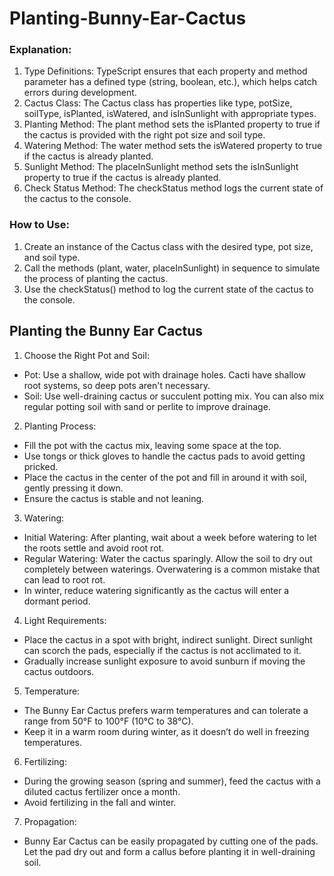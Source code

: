 # Planting-Bunny-Ear-Cactus

### Explanation:

1. Type Definitions: TypeScript ensures that each property and method parameter has a defined type (string, boolean, etc.), which helps catch errors during development.
2. Cactus Class: The Cactus class has properties like type, potSize, soilType, isPlanted, isWatered, and isInSunlight with appropriate types.
3. Planting Method: The plant method sets the isPlanted property to true if the cactus is provided with the right pot size and soil type.
4. Watering Method: The water method sets the isWatered property to true if the cactus is already planted.
5. Sunlight Method: The placeInSunlight method sets the isInSunlight property to true if the cactus is already planted.
6. Check Status Method: The checkStatus method logs the current state of the cactus to the console.

### How to Use:

1. Create an instance of the Cactus class with the desired type, pot size, and soil type.
2. Call the methods (plant, water, placeInSunlight) in sequence to simulate the process of planting the cactus.
3. Use the checkStatus() method to log the current state of the cactus to the console.

## Planting the Bunny Ear Cactus

1. Choose the Right Pot and Soil:

- Pot: Use a shallow, wide pot with drainage holes. Cacti have shallow root systems, so deep pots aren't necessary.
- Soil: Use well-draining cactus or succulent potting mix. You can also mix regular potting soil with sand or perlite to improve drainage.

2. Planting Process:

- Fill the pot with the cactus mix, leaving some space at the top.
- Use tongs or thick gloves to handle the cactus pads to avoid getting pricked.
- Place the cactus in the center of the pot and fill in around it with soil, gently pressing it down.
- Ensure the cactus is stable and not leaning.

3. Watering:

- Initial Watering: After planting, wait about a week before watering to let the roots settle and avoid root rot.
- Regular Watering: Water the cactus sparingly. Allow the soil to dry out completely between waterings. Overwatering is a common mistake that can lead to root rot.
- In winter, reduce watering significantly as the cactus will enter a dormant period.

4. Light Requirements:

- Place the cactus in a spot with bright, indirect sunlight. Direct sunlight can scorch the pads, especially if the cactus is not acclimated to it.
- Gradually increase sunlight exposure to avoid sunburn if moving the cactus outdoors.

5. Temperature:

- The Bunny Ear Cactus prefers warm temperatures and can tolerate a range from 50°F to 100°F (10°C to 38°C).
- Keep it in a warm room during winter, as it doesn’t do well in freezing temperatures.

6. Fertilizing:

- During the growing season (spring and summer), feed the cactus with a diluted cactus fertilizer once a month.
- Avoid fertilizing in the fall and winter.

7. Propagation:

- Bunny Ear Cactus can be easily propagated by cutting one of the pads. Let the pad dry out and form a callus before planting it in well-draining soil.